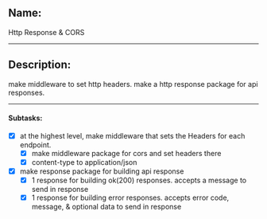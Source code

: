 ## Name:
Http Response & CORS

---
## Description:
make middleware to set http headers.
make a http response package for api responses.

---
#### Subtasks:
- [x] at the highest level, make middleware that sets the Headers for each endpoint.
    - [x] make middleware package for cors and set headers there
    - [x] content-type to application/json
- [x] make response package for building api response
    - [x] 1 response for building ok(200) responses. accepts a message to send in response
    - [x] 1 response for building error responses. accepts error code, message, & optional data to send in response